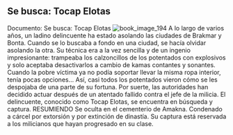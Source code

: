 ## Se busca: Tocap Elotas
Documento: Se busca: Tocap Elotas
![book_image_194](https://media.discordapp.net/attachments/1105643336989159555/1105647900211556452/194.jpg)
A lo largo de varios años, un ladino delincuente ha estado asolando las ciudades de Brakmar y Bonta. Cuando se lo buscaba a fondo en una ciudad, se hacía olvidar asolando la otra. Su técnica era a la vez sencilla y de un ingenio impresionante: trampeaba los calzoncillos de los potentados con explosivos y solo aceptaba desactivarlos a cambio de kamas contantes y sonantes. Cuando la pobre víctima ya no podía soportar llevar la misma ropa interior, tenía pocas opciones... Así, casi todos los potentados vieron cómo se les despojaba de una parte de su fortuna.
Por suerte, las autoridades han decidido actuar después de un atentado fallido contra el jefe de la milicia. El delincuente, conocido como Tocap Elotas, se encuentra en búsqueda y captura.
RESUMIENDO
Se oculta en el cementerio de Amakna.
Condenado a cárcel por extorsión y por extinción de dinastía.
Su captura está reservada a los milicianos que hayan progresado en su clase.

